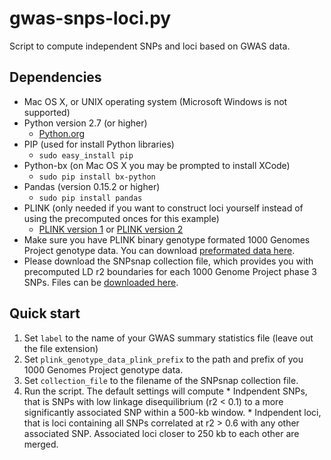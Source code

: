 # gwas-snps-loci.py
Script to compute independent SNPs and loci based on GWAS data.

## Dependencies
* Mac OS X, or UNIX operating system (Microsoft Windows is not supported)
* Python version 2.7 (or higher)
  * [Python.org](https://www.python.org/downloads/)
* PIP (used for install Python libraries)
  * `sudo easy_install pip` 
* Python-bx (on Mac OS X you may be prompted to install XCode)
  * `sudo pip install bx-python`   
* Pandas (version 0.15.2 or higher)
  * `sudo pip install pandas`
* PLINK (only needed if you want to construct loci yourself instead of using the precomputed onces for this example)
  * [PLINK version 1](http://pngu.mgh.harvard.edu/~purcell/plink/) or [PLINK version 2](https://www.cog-genomics.org/plink2/) 
 * Make sure you have PLINK binary genotype formated 1000 Genomes Project genotype data.  You can download [preformated data here](http://www.broadinstitute.org/mpg/depict/depict_download/1kg/1000_genomes_project_phase3_CEU.tar.gz).
 * Please download the SNPsnap collection file, which provides you with precomputed LD r2 boundaries for each 1000 Genome Project phase 3 SNPs. Files can be [downloaded here](http://www.broadinstitute.org/mpg/snpsnap/database_download.html).

## Quick start
  1. Set `label` to the name of your GWAS summary statistics file (leave out the file extension)
  2. Set `plink_genotype_data_plink_prefix` to the path and prefix of you 1000 Genomes Project genotype data.
  3. Set `collection_file` to the filename of the SNPsnap collection file.
  4. Run the script.  The default settings will compute
    * Indpendent SNPs, that is SNPs with low linkage disequilibrium (r2 < 0.1) to a more significantly associated SNP within a 500-kb window.
    * Indpendent loci, that is loci containing all SNPs correlated at r2 > 0.6 with any other associated SNP.  Associated loci closer to 250 kb to each other are merged. 
  
